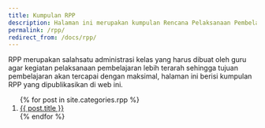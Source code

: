 ```yaml
---
title: Kumpulan RPP
description: Halaman ini merupakan kumpulan Rencana Pelaksanaan Pembelajaran yang dimuat dalam blog ini dengan kategori RPP. Tambahkan RPP yang belum ada menurut anda.
permalink: /rpp/
redirect_from: /docs/rpp/
---
```


RPP merupakan salahsatu administrasi kelas yang harus dibuat oleh guru agar kegiatan pelaksanaan pembelajaran lebih terarah sehingga tujuan pembelajaran akan tercapai dengan maksimal, halaman ini berisi kumpulan RPP yang dipublikasikan di web ini. 
<ol class="arti">{% for post in site.categories.rpp %}
<li class="{% if page.title == post.title %}current{% endif %}">
<a href="{{ post.url }}">{{ post.title }}</a>
</li>
{% endfor %}
</ol>
